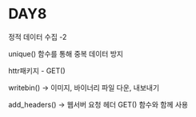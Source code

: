 # DAY8

정적 데이터 수집 -2 

unique() 함수를 통해 중복 데이터 방지 

httr패키지 - GET()

writebin() -> 이미지, 바이너리 파일 다운, 내보내기

add_headers() -> 웹서버 요청 헤더 GET() 함수와 함께 사용 